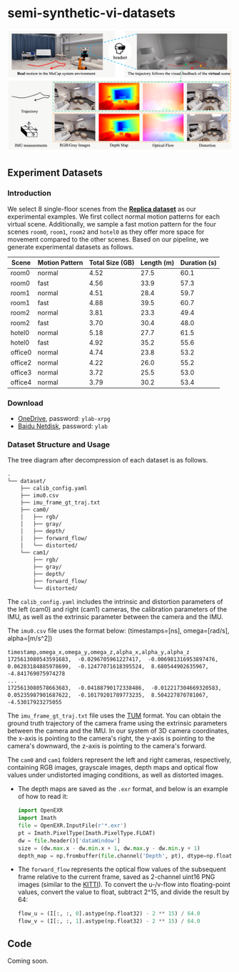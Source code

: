 # semi-synthetic-vi-datasets

![](./assets/overview.png)

## Experiment Datasets

### Introduction

We select 8 single-floor scenes from the [**Replica dataset**](https://github.com/facebookresearch/Replica-Dataset) as our experimental examples. We first collect normal motion patterns for each virtual scene. Additionally, we sample a fast motion pattern for the four scenes `room0`, `room1`, `room2` and `hotel0` as they offer more space for movement compared to the other scenes. Based on our pipeline, we generate experimental datasets as follows.

| Scene   | Motion Pattern | Total Size (GB) | Length (m) | Duration (s) |
|---------|----------------|-----------------|------------|--------------|
| room0   | normal         | 4.52            | 27.5       | 60.1         |
| room0   | fast           | 4.56            | 33.9       | 57.3         |
| room1   | normal         | 4.51            | 28.4       | 59.7         |
| room1   | fast           | 4.88            | 39.5       | 60.7         |
| room2   | normal         | 3.81            | 23.3       | 49.4         |
| room2   | fast           | 3.70            | 30.4       | 48.0         |
| hotel0  | normal         | 5.18            | 27.7       | 61.5         |
| hotel0  | fast           | 4.92            | 35.2       | 55.6         |
| office0 | normal         | 4.74            | 23.8       | 53.2         |
| office2 | normal         | 4.22            | 26.0       | 55.2         |
| office3 | normal         | 3.72            | 25.5       | 53.0         |
| office4 | normal         | 3.79            | 30.2       | 53.4         |

### Download
- [OneDrive](https://1drv.ms/f/c/445199ecc992ee0f/EuCoHdRwLVlBlmODhxS_gKoBj_AEbFUaOIap-FoBl4AYXg?e=Uq2KJm), password: `ylab-xrpg`
- [Baidu Netdisk](https://pan.baidu.com/s/1coax-nFTkntwt3DWnCub-g), password: `ylab`

### Dataset Structure and Usage

The tree diagram after decompression of each dataset is as follows.
```
.
└── dataset/
    ├── calib_config.yaml
    ├── imu0.csv
    ├── imu_frame_gt_traj.txt
    ├── cam0/
    │   ├── rgb/
    │   ├── gray/
    │   ├── depth/  
    │   ├── forward_flow/
    │   └── distorted/
    └── cam1/
        ├── rgb/
        ├── gray/
        ├── depth/  
        ├── forward_flow/
        └── distorted/
```

The `calib_config.yaml` includes the intrinsic and distortion parameters of the left (cam0) and right (cam1) cameras, the calibration parameters of the IMU, as well as the extrinsic parameter between the camera and the IMU.

The `imu0.csv` file uses the format below: (timestamps=[ns], omega=[rad/s], alpha=[m/s^2])
```
timestamp,omega_x,omega_y,omega_z,alpha_x,alpha_y,alpha_z
1725613080543591683,  -0.0296705961227417,  -0.006981316953897476,  0.06283184885978699,  -0.12477071618395524,  8.680544902635967,  -4.841769075974278
...
1725613080578663683,  -0.04188790172338486,  -0.012217304669320583,  0.05235987901687622,  -0.10179201789773235,  8.504227870781067,  -4.53017923275055
```

The `imu_frame_gt_traj.txt` file uses the [TUM](https://cvg.cit.tum.de/data/datasets/rgbd-dataset/file_formats) format. You can obtain the ground truth trajectory of the camera frame using the extrinsic parameters between the camera and the IMU. In our system of 3D camera coordinates, the x-axis is pointing to the camera's right, the y-axis is pointing to the camera's downward, the z-axis is pointing to the camera's forward.

The `cam0` and `cam1` folders represent the left and right cameras, respectively, containing RGB images, grayscale images, depth maps and optical flow values under undistorted imaging conditions, as well as distorted images. 

- The depth maps are saved as the `.exr` format, and below is an example of how to read it:

    ```python
    import OpenEXR
    import Imath
    file = OpenEXR.InputFile(r'*.exr') 
    pt = Imath.PixelType(Imath.PixelType.FLOAT)
    dw = file.header()['dataWindow']
    size = (dw.max.x - dw.min.x + 1, dw.max.y - dw.min.y + 1)
    depth_map = np.frombuffer(file.channel('Depth', pt), dtype=np.float32).reshape(size[1], size[0])
    ```

- The `forward_flow` represents the optical flow values of the subsequent frame relative to the current frame, saved as 2-channel uint16 PNG images (similar to the [KITTI](https://www.cvlibs.net/datasets/kitti/eval_stereo_flow.php?benchmark=flow)). To convert the u-/v-flow into floating-point values, convert the value to float, subtract 2^15, and divide the result by 64:

    ```python
    flow_u = (I[:, :, 0].astype(np.float32) - 2 ** 15) / 64.0
    flow_v = (I[:, :, 1].astype(np.float32) - 2 ** 15) / 64.0
    ```

## Code
Coming soon.